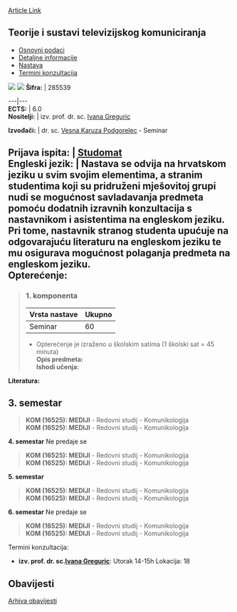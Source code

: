 [Article Link](https://www.fhs.hr/predmet/tstk_c)

## Teorije i sustavi televizijskog komuniciranja
  * [Osnovni podaci](https://www.fhs.hr/predmet/tstk_c#v1id-904883_444346_1_0 "Osnovni podaci")
  * [Detaljne informacije](https://www.fhs.hr/predmet/tstk_c#v1id-904883_444346_1_1 "Detaljne informacije")
  * [Nastava](https://www.fhs.hr/predmet/tstk_c#v1id-904883_444346_1_2 "Nastava")
  * [Termini konzultacija](https://www.fhs.hr/predmet/tstk_c#v1id-904883_444346_1_3 "Termini konzultacija")


[![](https://www.fhs.hr/img/flags/gif/hr.gif)](https://www.fhs.hr/predmet/tstk_c) [![](https://www.fhs.hr/img/flags/gif/gb.gif)](https://www.fhs.hr/en/course/tasot_a)
**Šifra:** |  285539  
  
---|---  
**ECTS:** |  6.0   
**Nositelji:** |  izv. prof. dr. sc. [Ivana Greguric](https://www.fhs.hr/djelatnik/ivana.greguric)   
  
**Izvođači:** |  dr. sc. [Vesna Karuza Podgorelec](https://www.fhs.hr/djelatnik/vesna.karuza_podgorelec) - Seminar  
  
**Prijava ispita:** |  [Studomat](http://www.isvu.hr/studomat)  
**Engleski jezik:** |  Nastava se odvija na hrvatskom jeziku u svim svojim elementima, a stranim studentima koji su pridruženi mješovitoj grupi nudi se mogućnost savladavanja predmeta pomoću dodatnih izravnih konzultacija s nastavnikom i asistentima na engleskom jeziku. Pri tome, nastavnik stranog studenta upućuje na odgovarajuću literaturu na engleskom jeziku te mu osigurava mogućnost polaganja predmeta na engleskom jeziku.   
**Opterećenje:**  
---  
> ### 1. komponenta
> | Vrsta nastave | Ukupno  
> ---|---  
> Seminar | 60  
> * Opterećenje je izraženo u školskim satima (1 školski sat = 45 minuta)   
**Opis predmeta:**  
> **Ishodi učenja:**  

  
**Literatura:**  

  
**3. semestar**  
---  
> **KOM (16525): MEDIJI** - Redovni studij - Komunikologija  
>  **KOM (16525): MEDIJI** - Redovni studij - Komunikologija  
>   
  
**4. semestar** Ne predaje se  
> **KOM (16525): MEDIJI** - Redovni studij - Komunikologija  
>  **KOM (16525): MEDIJI** - Redovni studij - Komunikologija  
>   
  
**5. semestar**  
> **KOM (16525): MEDIJI** - Redovni studij - Komunikologija  
>  **KOM (16525): MEDIJI** - Redovni studij - Komunikologija  
>   
  
**6. semestar** Ne predaje se  
> **KOM (16525): MEDIJI** - Redovni studij - Komunikologija  
>  **KOM (16525): MEDIJI** - Redovni studij - Komunikologija  
>   
Termini konzultacija: 
  * **izv. prof. dr. sc.[Ivana Greguric](https://www.fhs.hr/djelatnik/ivana.greguric)**: 
Utorak 14-15h 
Lokacija: 18 


## Obavijesti
[Arhiva obavijesti](https://www.fhs.hr/predmet/tstk_c?@=21ttz#news_132543 "Arhiva obavijesti")
